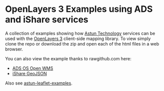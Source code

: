 # OpenLayers 3 Examples using ADS and iShare services

A collection of examples showing how [Astun Technology](http://astuntechnology.com/) services can be used with the [OpenLayers 3](http://ol3js.org/) client-side mapping library. To view simply clone the repo or download the zip and open each of the html files in a web browser.

You can also view the example thanks to rawgithub.com here:

* [ADS OS Open WMS](http://rawgithub.com/AstunTechnology/astun-ol3-examples/master/ads/ads_wms.html)
* [iShare GeoJSON](http://rawgithub.com/AstunTechnology/astun-ol3-examples/master/ishare/ishare_geojson.html)

Also see [astun-leaflet-examples](https://github.com/AstunTechnology/astun-leaflet-examples).
